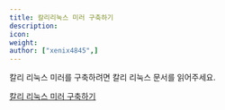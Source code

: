 ```yaml
---
title: 칼리리눅스 미러 구축하기
description: 
icon:
weight:
author: ["xenix4845",]
---
```


칼리 리눅스 미러를 구축하려면 칼리 리눅스 문서를 읽어주세요.

[칼리 리눅스 미러 구축하기](https://kali.krfoss.org/community/setting-up-a-kali-linux-mirror/)